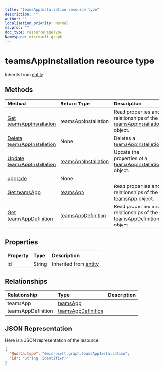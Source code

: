 ```yaml
---
title: "teamsAppInstallation resource type"
description: ""
author: ""
localization_priority: Normal
ms.prod: ""
doc_type: resourcePageType
Namespace: microsoft.graph
---
```



# teamsAppInstallation resource type




Inherits from [entity](../resources/entity.md)

## Methods
|Method|Return Type|Description|
|:---|:---|:---|
|[Get teamsAppInstallation](../api/teamsappinstallation-get.md)|[teamsAppInstallation](../resources/teamsAppInstallation.md)|Read properties and relationships of the [teamsAppInstallation](../resources/teamsappinstallation.md) object.|
|[Delete teamsAppInstallation](../api/teamsappinstallation-delete.md)|None|Deletes a [teamsAppInstallation](../resources/teamsappinstallation.md).|
|[Update teamsAppInstallation](../api/teamsappinstallation-update.md)|[teamsAppInstallation](../resources/teamsAppInstallation.md)|Update the properties of a [teamsAppInstallation](../resources/teamsappinstallation.md) object.|
|[upgrade](../api/teamsappinstallation-upgrade.md)|None||
|[Get teamsApp](../api/teamsapp-get.md)|[teamsApp](../resources/teamsApp.md)|Read properties and relationships of the [teamsApp](../resources/teamsapp.md) object.|
|[Get teamsAppDefinition](../api/teamsappdefinition-get.md)|[teamsAppDefinition](../resources/teamsAppDefinition.md)|Read properties and relationships of the [teamsAppDefinition](../resources/teamsappdefinition.md) object.|

## Properties
|Property|Type|Description|
|:---|:---|:---|
|id|String| Inherited from [entity](../resources/entity.md)|

## Relationships
|Relationship|Type|Description|
|:---|:---|:---|
|teamsApp|[teamsApp](../resources/teamsApp.md)||
|teamsAppDefinition|[teamsAppDefinition](../resources/teamsAppDefinition.md)||

## JSON Representation
Here is a JSON representation of the resource.
<!-- {
  "blockType": "resource",
  "keyProperty": "id",
  "@odata.type": "microsoft.graph.teamsAppInstallation",
  "baseType": "microsoft.graph.entity",
  "openType": false
}
-->
``` json
{
  "@odata.type": "#microsoft.graph.teamsAppInstallation",
  "id": "String (identifier)"
}
```

